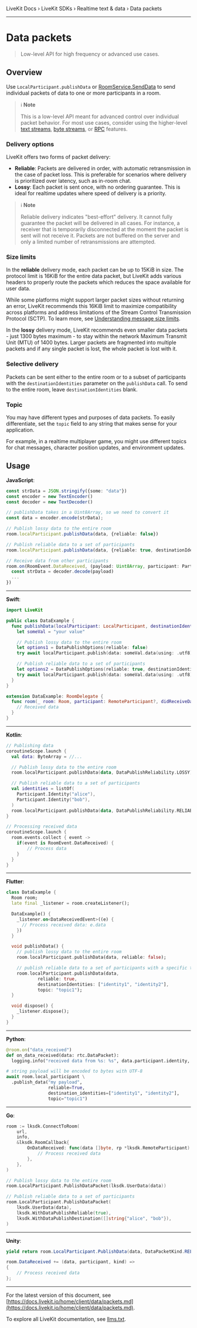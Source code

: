 LiveKit Docs › LiveKit SDKs › Realtime text & data › Data packets

---

# Data packets

> Low-level API for high frequency or advanced use cases.

## Overview

Use `LocalParticipant.publishData` or [RoomService.SendData](https://docs.livekit.io/reference/server/server-apis.md#senddata) to send individual packets of data to one or more participants in a room.

> ℹ️ **Note**
> 
> This is a low-level API meant for advanced control over individual packet behavior. For most use cases, consider using the higher-level [text streams](https://docs.livekit.io/home/client/data/text-streams.md), [byte streams](https://docs.livekit.io/home/client/data/byte-streams.md), or [RPC](https://docs.livekit.io/home/client/data/rpc.md) features.

### Delivery options

LiveKit offers two forms of packet delivery:

- **Reliable**: Packets are delivered in order, with automatic retransmission in the case of packet loss. This is preferable for scenarios where delivery is prioritized over latency, such as in-room chat.
- **Lossy**: Each packet is sent once, with no ordering guarantee. This is ideal for realtime updates where speed of delivery is a priority.

> ℹ️ **Note**
> 
> Reliable delivery indicates "best-effort" delivery. It cannot fully guarantee the packet will be delivered in all cases. For instance, a receiver that is temporarily disconnected at the moment the packet is sent will not receive it. Packets are not buffered on the server and only a limited number of retransmissions are attempted.

### Size limits

In the **reliable** delivery mode, each packet can be up to 15KiB in size. The protocol limit is 16KiB for the entire data packet, but LiveKit adds various headers to properly route the packets which reduces the space available for user data.

While some platforms might support larger packet sizes without returning an error, LiveKit recommends this 16KiB limit to maximize compatibility across platforms and address limitations of the Stream Control Transmission Protocol (SCTP).  To learn more, see [Understanding message size limits](https://developer.mozilla.org/en-US/docs/Web/API/WebRTC_API/Using_data_channels#understanding_message_size_limits).

In the **lossy** delivery mode, LiveKit recommends even smaller data packets - just 1300 bytes maximum - to stay within the network Maximum Transmit Unit (MTU) of 1400 bytes. Larger packets are fragmented into multiple packets and if any single packet is lost, the whole packet is lost with it.

### Selective delivery

Packets can be sent either to the entire room or to a subset of participants with the `destinationIdentities` parameter on the `publishData` call. To send to the entire room, leave `destinationIdentities` blank.

### Topic

You may have different types and purposes of data packets. To easily differentiate, set the `topic` field to any string that makes sense for your application.

For example, in a realtime multiplayer game, you might use different topics for chat messages, character position updates, and environment updates.

## Usage

**JavaScript**:

```typescript
const strData = JSON.stringify({some: "data"})
const encoder = new TextEncoder()
const decoder = new TextDecoder()

// publishData takes in a Uint8Array, so we need to convert it
const data = encoder.encode(strData);

// Publish lossy data to the entire room
room.localParticipant.publishData(data, {reliable: false})

// Publish reliable data to a set of participants
room.localParticipant.publishData(data, {reliable: true, destinationIdentities: ['my-participant-identity']})

// Receive data from other participants
room.on(RoomEvent.DataReceived, (payload: Uint8Array, participant: Participant, kind: DataPacket_Kind) => {
  const strData = decoder.decode(payload)
  ...
})

```

---

**Swift**:

```swift
import LiveKit

public class DataExample {
  func publishData(localParticipant: LocalParticipant, destinationIdentities: [Participant.Identity]) async throws {
    let someVal = "your value"

    // Publish lossy data to the entire room
    let options1 = DataPublishOptions(reliable: false)
    try await localParticipant.publish(data: someVal.data(using: .utf8), options: options1)

    // Publish reliable data to a set of participants
    let options2 = DataPublishOptions(reliable: true, destinationIdentities: destinationIdentities)
    try await localParticipant.publish(data: someVal.data(using: .utf8), options: options2)
  }
}

extension DataExample: RoomDelegate {
  func room(_ room: Room, participant: RemoteParticipant?, didReceiveData data: Data, forTopic topic: String) {
    // Received data
  }
}

```

---

**Kotlin**:

```kotlin
// Publishing data
coroutineScope.launch {
  val data: ByteArray = //...

  // Publish lossy data to the entire room
  room.localParticipant.publishData(data, DataPublishReliability.LOSSY)

  // Publish reliable data to a set of participants
  val identities = listOf(
    Participant.Identity("alice"),
    Participant.Identity("bob"),
  )
  room.localParticipant.publishData(data, DataPublishReliability.RELIABLE, identities)
}

// Processing received data
coroutineScope.launch {
  room.events.collect { event ->
    if(event is RoomEvent.DataReceived) {
        // Process data
    }
  }
}

```

---

**Flutter**:

```dart
class DataExample {
  Room room;
  late final _listener = room.createListener();

  DataExample() {
    _listener.on<DataReceivedEvent>((e) {
      // Process received data: e.data
    })
  }

  void publishData() {
    // publish lossy data to the entire room
    room.localParticipant.publishData(data, reliable: false);

    // publish reliable data to a set of participants with a specific topic
    room.localParticipant.publishData(data,
            reliable: true,
            destinationIdentities: ["identity1", "identity2"],
            topic: "topic1");
  }

  void dispose() {
    _listener.dispose();
  }
}

```

---

**Python**:

```python
@room.on("data_received")
def on_data_received(data: rtc.DataPacket):
  logging.info("received data from %s: %s", data.participant.identity, data.data)

# string payload will be encoded to bytes with UTF-8
await room.local_participant \
  .publish_data("my payload",
                reliable=True,
                destination_identities=["identity1", "identity2"],
                topic="topic1")

```

---

**Go**:

```go
room := lksdk.ConnectToRoom(
	url,
	info,
	&lksdk.RoomCallback{
		OnDataReceived: func(data []byte, rp *lksdk.RemoteParticipant) {
			// Process received data
		},
	},
)

// Publish lossy data to the entire room
room.LocalParticipant.PublishDataPacket(lksdk.UserData(data))

// Publish reliable data to a set of participants
room.LocalParticipant.PublishDataPacket(
    lksdk.UserData(data),
    lksdk.WithDataPublishReliable(true),
    lksdk.WithDataPublishDestination([]string{"alice", "bob"}),
)

```

---

**Unity**:

```csharp
yield return room.LocalParticipant.PublishData(data, DataPacketKind.RELIABLE, participant1, participant2);

room.DataReceived += (data, participant, kind) =>
{
    // Process received data
};

```

---


For the latest version of this document, see [https://docs.livekit.io/home/client/data/packets.md](https://docs.livekit.io/home/client/data/packets.md).

To explore all LiveKit documentation, see [llms.txt](https://docs.livekit.io/llms.txt).